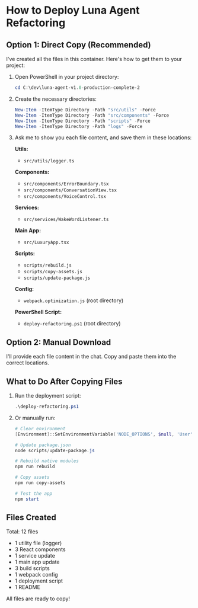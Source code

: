 # How to Deploy Luna Agent Refactoring

## Option 1: Direct Copy (Recommended)

I've created all the files in this container. Here's how to get them to your project:

1. Open PowerShell in your project directory:
   ```powershell
   cd C:\dev\luna-agent-v1.0-production-complete-2
   ```

2. Create the necessary directories:
   ```powershell
   New-Item -ItemType Directory -Path "src/utils" -Force
   New-Item -ItemType Directory -Path "src/components" -Force
   New-Item -ItemType Directory -Path "scripts" -Force
   New-Item -ItemType Directory -Path "logs" -Force
   ```

3. Ask me to show you each file content, and save them in these locations:

   **Utils:**
   - `src/utils/logger.ts`

   **Components:**
   - `src/components/ErrorBoundary.tsx`
   - `src/components/ConversationView.tsx`
   - `src/components/VoiceControl.tsx`

   **Services:**
   - `src/services/WakeWordListener.ts`

   **Main App:**
   - `src/LuxuryApp.tsx`

   **Scripts:**
   - `scripts/rebuild.js`
   - `scripts/copy-assets.js`
   - `scripts/update-package.js`

   **Config:**
   - `webpack.optimization.js` (root directory)

   **PowerShell Script:**
   - `deploy-refactoring.ps1` (root directory)

## Option 2: Manual Download

I'll provide each file content in the chat. Copy and paste them into the correct locations.

## What to Do After Copying Files

1. Run the deployment script:
   ```powershell
   .\deploy-refactoring.ps1
   ```

2. Or manually run:
   ```powershell
   # Clear environment
   [Environment]::SetEnvironmentVariable('NODE_OPTIONS', $null, 'User')
   
   # Update package.json
   node scripts/update-package.js
   
   # Rebuild native modules
   npm run rebuild
   
   # Copy assets
   npm run copy-assets
   
   # Test the app
   npm start
   ```

## Files Created

Total: 12 files
- 1 utility file (logger)
- 3 React components
- 1 service update
- 1 main app update
- 3 build scripts
- 1 webpack config
- 1 deployment script
- 1 README

All files are ready to copy!
